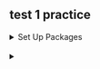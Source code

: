 ## test 1 practice 

<details>
    <summary>Set Up Packages</summary>
    <i>nodemon, express, bcryptjs, dotenv, mongoose, jsonWebtoken, cookie-parser</i>
</details>

</br>

<details>
    <summary></summary>
    
</details>